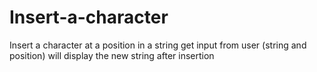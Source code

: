 # Insert-a-character
Insert a character at a position in a string
get input from user (string and position)
will display the new string after insertion
